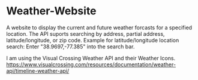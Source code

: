 # Weather-Website
A website to display the current and future weather forcasts for a specified location.
The API suports searching by address, partial address, latitude/longitude, or zip code.
Example for latitude/longitude location search: Enter "38.9697,-77.385" into the search bar.

I am using the Visual Crossing Weather API and their Weather Icons.
https://www.visualcrossing.com/resources/documentation/weather-api/timeline-weather-api/
